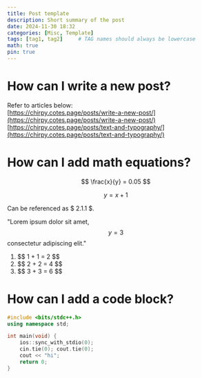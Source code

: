 ```yaml
---
title: Post template
description: Short summary of the post
date: 2024-11-30 18:32
categories: [Misc, Template]
tags: [tag1, tag2]     # TAG names should always be lowercase
math: true
pin: true
---
```


# How can I write a new post?

Refer to articles below:  
[https://chirpy.cotes.page/posts/write-a-new-post/](https://chirpy.cotes.page/posts/write-a-new-post/)  
[https://chirpy.cotes.page/posts/text-and-typography/](https://chirpy.cotes.page/posts/text-and-typography/)

# How can I add math equations?

<!-- Block math, keep all blank lines -->

$$
\frac{x}{y} = 0.05
$$

<!-- Equation numbering, keep all blank lines  -->

$$
\begin{equation}
  y = x + 1
  \label{eq:1}
  \tag{2.1.1}
\end{equation}
$$

Can be referenced as $ 2.1.1 $.

<!-- Inline math in lines, NO blank lines -->

"Lorem ipsum dolor sit amet, $$ y = 3 $$ consectetur adipiscing elit."

<!-- Inline math in lists, escape the first `$` -->

1. \$$ 1 + 1 = 2 $$
2. \$$ 2 + 2 = 4 $$
3. \$$ 3 + 3 = 6 $$

# How can I add a code block?

```C++
#include <bits/stdc++.h>
using namespace std;

int main(void) {
    ios::sync_with_stdio(0);
    cin.tie(0); cout.tie(0);
    cout << "hi";
    return 0;
}
```